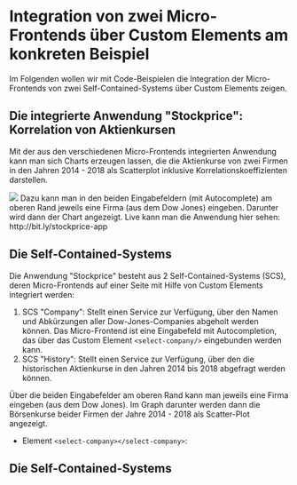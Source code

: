 # Integration von zwei Micro-Frontends über Custom Elements am konkreten Beispiel
Im Folgenden wollen wir mit Code-Beispielen die Integration der Micro-Frontends von zwei Self-Contained-Systems über Custom Elements zeigen.
## Die integrierte Anwendung "Stockprice": Korrelation von Aktienkursen
Mit der aus den verschiedenen Micro-Frontends integrierten Anwendung kann man sich Charts erzeugen lassen, die die Aktienkurse von zwei Firmen in den Jahren 2014 - 2018 als Scatterplot inklusive Korrelationskoeffizienten darstellen.  

<img src="https://cdn.jsdelivr.net/gh/owidder/jsArtikel@ow20190515-01/oliver/correlationApp.png"/>
Dazu kann man in den beiden Eingabefeldern (mit Autocomplete) am oberen Rand jeweils eine Firma (aus dem Dow Jones) eingeben. Darunter wird dann der Chart angezeigt. 
Live kann man die Anwendung hier sehen: http://bit.ly/stockprice-app

## Die Self-Contained-Systems
Die Anwendung "Stockprice" besteht aus 2 Self-Contained-Systems (SCS), deren Micro-Frontends auf einer Seite mit Hilfe von Custom Elements integriert werden:
1. SCS "Company": Stellt einen Service zur Verfügung, über den Namen und Abkürzungen aller Dow-Jones-Companies abgeholt werden können. Das Micro-Frontend ist eine Eingabefeld mit Autocompletion, das über das Custom Element `<select-company/>` eingebunden werden kann.
2. SCS "History": Stellt einen Service zur Verfügung, über den die historischen Aktienkurse in den Jahren 2014 bis 2018 abgefragt werden können. 


Über die beiden Eingabefelder am oberen Rand kann man jeweils eine Firma eingeben (aus dem Dow Jones). Im Graph darunter werden dann die Börsenkurse beider Firmen der Jahre 2014 - 2018 als Scatter-Plot angezeigt. 
* Element `<select-company></select-company>`: 
## Die Self-Contained-Systems

<!--stackedit_data:
eyJoaXN0b3J5IjpbLTE1MzUzNTczMTYsNDYwNTI4MjU4LDEwNz
I5MzUzMiwxNDE4NTgwNDI2LDE5MzQ0NTc4NTcsMjA1MDAzNjA2
NCwtMTI4MzUzNzEwLC04OTIyMTA5MV19
-->